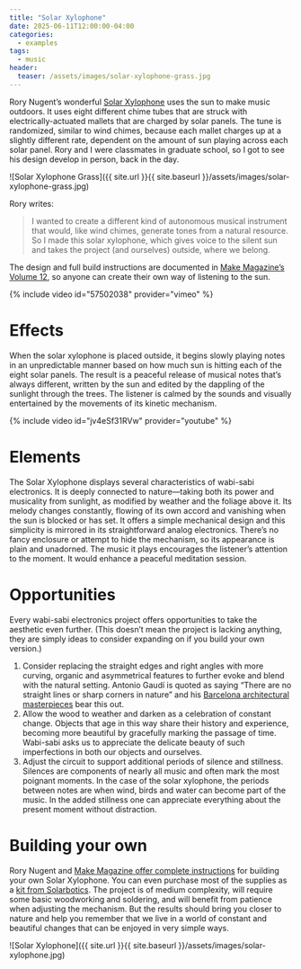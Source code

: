 ```yaml
---
title: "Solar Xylophone"
date: 2025-06-11T12:00:00-04:00
categories:
  - examples
tags:
  - music
header:
  teaser: /assets/images/solar-xylophone-grass.jpg 
---
```


Rory Nugent’s wonderful [Solar Xylophone](https://makezine.com/projects/solar-xylophone/) uses the sun to make music outdoors. It uses eight different chime tubes that are struck with electrically-actuated mallets that are charged by solar panels. The tune is randomized, similar to wind chimes, because each mallet charges up at a slightly different rate, dependent on the amount of sun playing across each solar panel. Rory and I were classmates in graduate school, so I got to see his design develop in person, back in the day.

![Solar Xylophone Grass]({{ site.url }}{{ site.baseurl }}/assets/images/solar-xylophone-grass.jpg)

Rory writes:
> I wanted to create a different kind of autonomous musical instrument that would, like wind chimes, generate tones from a natural resource. So I made this solar xylophone, which gives voice to the silent sun and takes the project (and ourselves) outside, where we belong.

The design and full build instructions are documented in [Make Magazine’s Volume 12](https://makezine.com/projects/solar-xylophone/), so anyone can create their own way of listening to the sun.

{% include video id="57502038" provider="vimeo" %}

# Effects

When the solar xylophone is placed outside, it begins slowly playing notes in an unpredictable manner based on how much sun is hitting each of the eight solar panels. The result is a peaceful release of musical notes that’s always different, written by the sun and edited by the dappling of the sunlight through the trees. The listener is calmed by the sounds and visually entertained by the movements of its kinetic mechanism.

{% include video id="jv4eSf31RVw" provider="youtube" %}

# Elements

The Solar Xylophone displays several characteristics of wabi-sabi electronics. It is deeply connected to nature&mdash;taking both its power and musicality from sunlight, as modified by weather and the foliage above it. Its melody changes constantly, flowing of its own accord and vanishing when the sun is blocked or has set. It offers a simple mechanical design and this simplicity is mirrored in its straightforward analog electronics. There’s no fancy enclosure or attempt to hide the mechanism, so its appearance is plain and unadorned. The music it plays encourages the listener’s attention to the moment. It would enhance a peaceful meditation session.   

# Opportunities

Every wabi-sabi electronics project offers opportunities to take the aesthetic even further. (This doesn’t mean the project is lacking anything, they are simply ideas to consider expanding on if you build your own version.)

1. Consider replacing the straight edges and right angles with more curving, organic and asymmetrical features to further evoke and blend with the natural setting. Antonio Gaudí is quoted as saying “There are no straight lines or sharp corners in nature” and his [Barcelona  architectural masterpieces](https://art-facts.com/antoni-gaudi-buildings/) bear this out.
2. Allow the wood to weather and darken as a celebration of constant change. Objects that age in this way share their history and experience, becoming more beautiful by gracefully marking the passage of time. Wabi-sabi asks us to appreciate the delicate beauty of such imperfections in both our objects and ourselves.
3. Adjust the circuit to support additional periods of silence and stillness. Silences are components of nearly all music and often mark the most poignant moments. In the case of the solar xylophone, the periods between notes are when wind, birds and water can become part of the music. In the added stillness one can appreciate everything about the present moment without distraction.

# Building your own

Rory Nugent and [Make Magazine offer complete instructions](https://makezine.com/projects/solar-xylophone/) for building your own Solar Xylophone. You can even purchase most of the supplies as a [kit from Solarbotics](https://www.solarbotics.com/product/make12xphone/). The project is of medium complexity, will require some basic woodworking and soldering, and will benefit from patience when adjusting the mechanism. But the results should bring you closer to nature and help you remember that we live in a world of constant and beautiful changes that can be enjoyed in very simple ways.

![Solar Xylophone]({{ site.url }}{{ site.baseurl }}/assets/images/solar-xylophone.jpg)